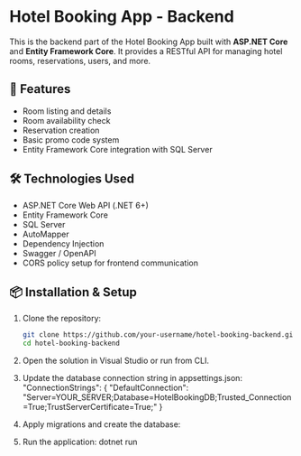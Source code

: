 # Hotel Booking App - Backend

This is the backend part of the Hotel Booking App built with **ASP.NET Core** and **Entity Framework Core**. It provides a RESTful API for managing hotel rooms, reservations, users, and more.

## 🚀 Features

- Room listing and details
- Room availability check
- Reservation creation
- Basic promo code system
- Entity Framework Core integration with SQL Server

## 🛠️ Technologies Used

- ASP.NET Core Web API (.NET 6+)
- Entity Framework Core
- SQL Server
- AutoMapper
- Dependency Injection
- Swagger / OpenAPI
- CORS policy setup for frontend communication

## 📦 Installation & Setup

1. Clone the repository:

   ```bash
   git clone https://github.com/your-username/hotel-booking-backend.git
   cd hotel-booking-backend

2. Open the solution in Visual Studio or run from CLI.

3. Update the database connection string in appsettings.json:
"ConnectionStrings": {
  "DefaultConnection": "Server=YOUR_SERVER;Database=HotelBookingDB;Trusted_Connection=True;TrustServerCertificate=True;"
}

4. Apply migrations and create the database:

5. Run the application: dotnet run